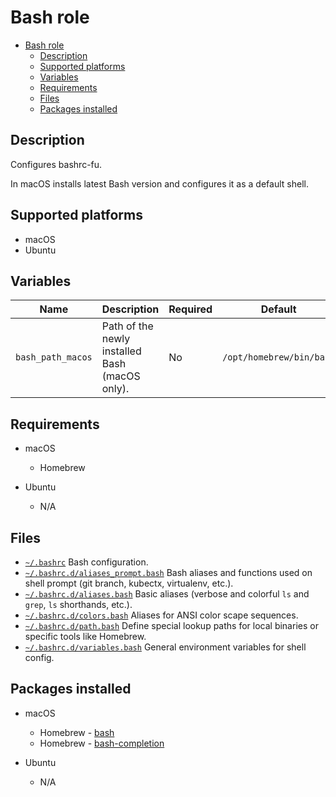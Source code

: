 # Bash role

- [Bash role](#bash-role)
  - [Description](#description)
  - [Supported platforms](#supported-platforms)
  - [Variables](#variables)
  - [Requirements](#requirements)
  - [Files](#files)
  - [Packages installed](#packages-installed)

## Description

Configures bashrc-fu.

In macOS installs latest Bash version and configures it as a default shell.

## Supported platforms

- macOS
- Ubuntu

## Variables

| Name              | Description                                    | Required | Default                  |
| ----------------- | ---------------------------------------------- | -------- | ------------------------ |
| `bash_path_macos` | Path of the newly installed Bash (macOS only). | No       | `/opt/homebrew/bin/bash` |

## Requirements

- macOS
  - Homebrew

- Ubuntu
  - N/A

## Files

- [`~/.bashrc`](files/bashrc) Bash configuration.
- [`~/.bashrc.d/aliases_prompt.bash`](files/bashrc.d/aliases_prompt.bash) Bash aliases and functions used on shell prompt (git branch, kubectx, virtualenv, etc.).
- [`~/.bashrc.d/aliases.bash`](files/bashrc.d/aliases.bash) Basic aliases (verbose and colorful `ls` and `grep`, `ls` shorthands, etc.).
- [`~/.bashrc.d/colors.bash`](files/bashrc.d/colors.bash) Aliases for ANSI color scape sequences.
- [`~/.bashrc.d/path.bash`](files/bashrc.d/path.bash) Define special lookup paths for local binaries or specific tools like Homebrew.
- [`~/.bashrc.d/variables.bash`](files/bashrc.d/variables.bash) General environment variables for shell config.

## Packages installed

- macOS
  - Homebrew - [bash](https://formulae.brew.sh/formula/bash)
  - Homebrew - [bash-completion](https://formulae.brew.sh/formula/bash-completion)

- Ubuntu
  - N/A
